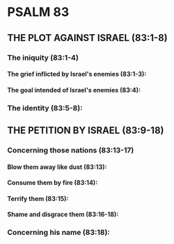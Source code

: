 ---
---
# PSALM 83 
## THE PLOT AGAINST ISRAEL (83:1-8) 
###  The iniquity (83:1-4) 
####  The grief inflicted by Israel\'s enemies (83:1-3): 
####  The goal intended of Israel\'s enemies (83:4): 
###  The identity (83:5-8): 
## THE PETITION BY ISRAEL (83:9-18) 
###  Concerning those nations (83:13-17) 
####  Blow them away like dust (83:13): 
####  Consume them by fire (83:14): 
####  Terrify them (83:15): 
####  Shame and disgrace them (83:16-18): 
###  Concerning his name (83:18): 
